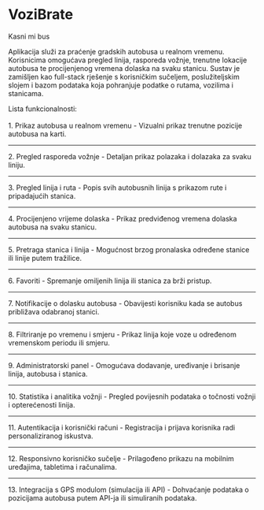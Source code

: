# VoziBrate
Kasni mi bus

Aplikacija služi za praćenje gradskih autobusa u realnom vremenu. Korisnicima omogućava pregled linija, rasporeda vožnje, trenutne lokacije autobusa te procijenjenog vremena dolaska na svaku stanicu. Sustav je zamišljen kao full-stack rješenje s korisničkim sučeljem, poslužiteljskim slojem i bazom podataka koja pohranjuje podatke o rutama, vozilima i stanicama.



Lista funkcionalnosti:<br><br>1. Prikaz autobusa u realnom vremenu - Vizualni prikaz trenutne pozicije autobusa na karti.
<hr>
2. Pregled rasporeda vožnje
   - Detaljan prikaz polazaka i dolazaka za svaku liniju.
<hr>
3. Pregled linija i ruta
   - Popis svih autobusnih linija s prikazom rute i pripadajućih stanica.
<hr>
4. Procijenjeno vrijeme dolaska
   - Prikaz predviđenog vremena dolaska autobusa na svaku stanicu.
<hr>
5. Pretraga stanica i linija
   - Mogućnost brzog pronalaska određene stanice ili linije putem tražilice.
<hr>
6. Favoriti
   - Spremanje omiljenih linija ili stanica za brži pristup.
<hr>
7. Notifikacije o dolasku autobusa
   - Obavijesti korisniku kada se autobus približava odabranoj stanici.
<hr>
8. Filtriranje po vremenu i smjeru
   - Prikaz linija koje voze u određenom vremenskom periodu ili smjeru.
<hr>
9. Administratorski panel
   - Omogućava dodavanje, uređivanje i brisanje linija, autobusa i stanica.
<hr>
10. Statistika i analitika vožnji
   - Pregled povijesnih podataka o točnosti vožnji i opterećenosti linija.
<hr>
11. Autentikacija i korisnički računi
   - Registracija i prijava korisnika radi personaliziranog iskustva.
<hr>
12. Responsivno korisničko sučelje
   - Prilagođeno prikazu na mobilnim uređajima, tabletima i računalima.
<hr>
13. Integracija s GPS modulom (simulacija ili API)
   - Dohvaćanje podataka o pozicijama autobusa putem API-ja ili simuliranih podataka.
